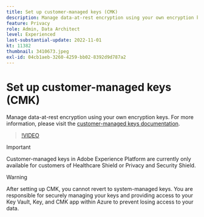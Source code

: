 ```yaml
---
title: Set up customer-managed keys (CMK)
description: Manage data-at-rest encryption using your own encryption keys.
feature: Privacy
role: Admin, Data Architect
level: Experienced
last-substantial-update: 2022-11-01
kt: 11382
thumbnail: 3410673.jpeg
exl-id: 04cb1aeb-3260-4259-bb02-8392d9d787a2
---
```

# Set up customer-managed keys (CMK)

Manage data-at-rest encryption using your own encryption keys. For more information, please visit the [customer-managed keys documentation](https://experienceleague.adobe.com/docs/experience-platform/landing/governance-privacy-security/customer-managed-keys.html).

>[!VIDEO](https://video.tv.adobe.com/v/3410673/?quality=12&learn=on)

>[!IMPORTANT]
>
> Customer-managed keys in Adobe Experience Platform are currently only available for customers of Healthcare Shield or Privacy and Security Shield.

>[!WARNING]
>
>After setting up CMK, you cannot revert to system-managed keys. You are responsible for securely managing your keys and providing access to your Key Vault, Key, and CMK app within Azure to prevent losing access to your data.

